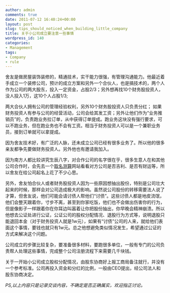 ```yaml
---
author: admin
comments: true
date: 2011-07-12 16:40:24+00:00
layout: post
slug: tips_should_noticed_when_building_little_company
title: 关于小公司成立要注意一些事情
wordpress_id: 140
categories:
- Management
tags:
- Company
- rule
---
```


舍友是做房屋装饰装修的，精通技术，实干能力很强，有管理沟通能力。他最近着手成立一个装修公司，预计的成立方案和另外一个合伙人，也是搞技术的，两个人作为公司的两大股东，投入一定资金，占股2/3；另外想再找10个财务股投资人，没人投入1万，这10个人占股1/3;

两大合伙人拥有公司的管理经验权利，另外10个财务股投资人只负责分红； 如果财务投资人有参与公司的经营活动，公司会给其发工资；另外让他们作为“业务推销员”的，负责跑业务拉订单，从中获得订单提成。跑业务这块没有强行要求，可以不跑业务，但在跑业务也不会有工资。相当于财务投资人可以是一个兼职业务员，接到订单就可以拿提成。

因为舍友技术好，有广泛的人脉，还未成立公司已经有很多业务了。所以他的很多亲友都争先要做财务投资人。另外他也有邀请我加入。

因为南方人都比较讲究生辰八字，对合作公司的名字很在乎，很多生意人在和其他公司合作时，会先去一个[取名测算](http://xingming.net/cmjg-gs.asp)网站看看对方公司是否吉利、是否有财运等，所以舍友在给公司起名上花了不少心思。

另外，舍友怕合伙人或者财务股投资人因为一些原因想抽出股份，特别是公司壮大起来的时候，那样会对公司造成极大的影响。虽然说公司股份的转移需要法人说了才算，但舍友说，他们可能会请讨债人帮他们“讨债”。这些讨债人都是地皮流氓，他们会整天跟着你，寸步不离，甚至到你家吃饭，他们也不会做出伤害你的行为，但是像影子一样跟着你在你耳边叫嚣着让你把股份抽出，你早晚会精神崩溃。所以他想去公证处进行公证，公证公司的股权分配情况、退股行为方式等，说明退股只能退回本金（对于财务投资人就是1w元），如果有“讨债”公司的人来，就给他们表面这个事情，要钱也就只有1w元。总之他想避免类似情况发生，希望通过公证的方式来解决这个问题。

公司成立的步骤比较复杂，要准备很多材料，要跑很多单位，一般有专门的公司负责帮人处理这些事情，完成整个公司注册流程下来需要几千块钱。

关于一开始小公司成立股权分配情况，由股东协商好上报工商局备注就行，并没有一个参考标准。公司再投入资金和分红的比例，一般由CEO提出，经公司法人和股东协商决定。

_PS,以上内容只是记录交谈内容，不确定是否正确属实，欢迎指正讨论。_
